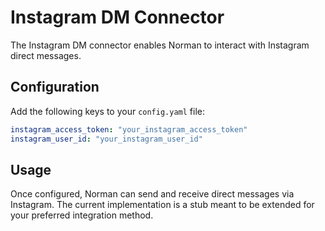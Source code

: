 # Instagram DM Connector

The Instagram DM connector enables Norman to interact with Instagram direct messages.

## Configuration

Add the following keys to your `config.yaml` file:

```yaml
instagram_access_token: "your_instagram_access_token"
instagram_user_id: "your_instagram_user_id"
```

## Usage

Once configured, Norman can send and receive direct messages via Instagram. The current implementation is a stub meant
to be extended for your preferred integration method.
